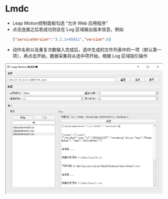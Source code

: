 # Lmdc

- Leap Motion控制面板勾选 “允许 Web 应用程序”
- 点击连接之后若成功则会在 Log 区域输出版本信息，例如
    ``` json
    {"serviceVersion":"3.2.1+45911","version":6}
    ```
- 动作名称以及重复次数输入完成后，选中生成的文件列表中的一项（默认第一项），再点击开始，数据采集将从选中项开始，根据 Log 区域指引操作

![](https://raw.githubusercontent.com/cildhdi/Lmdc/master/ui.jpg)

